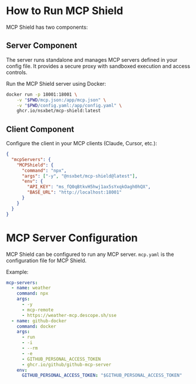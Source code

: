 # How to Run MCP Shield

MCP Shield has two components:

## Server Component

The server runs standalone and manages MCP servers defined in your config file. It provides a secure proxy with sandboxed execution and access controls.

Run the MCP Shield server using Docker:

```bash
docker run -p 18001:18001 \
    -v "$PWD/mcp.json:/app/mcp.json" \
    -v "$PWD/config.yaml:/app/config.yaml" \
    ghcr.io/nsxbet/mcp-shield:latest
```

## Client Component

Configure the client in your MCP clients (Claude, Cursor, etc.):

```json
{
  "mcpServers": {
    "MCPShield": {
      "command": "npx",
      "args": ["-y", "@nsxbet/mcp-shield@latest"],
      "env": {
        "API_KEY": "ms_fQ0qBtkvH5hwj1ax5sYxqkOagh0hQX",
        "BASE_URL": "http://localhost:18001"
      }
    }
  }
}
```

# MCP Server Configuration

MCP Shield can be configured to run any MCP server. `mcp.yaml` is the configuration file for MCP Shield.

Example:

```yaml
mcp-servers:
  - name: weather
    command: npx
    args:
      - -y
      - mcp-remote
      - https://weather-mcp.descope.sh/sse
  - name: github-docker
    command: docker
    args:
      - run
      - -i
      - --rm
      - -e
      - GITHUB_PERSONAL_ACCESS_TOKEN
      - ghcr.io/github/github-mcp-server
    env:
      GITHUB_PERSONAL_ACCESS_TOKEN: "$GITHUB_PERSONAL_ACCESS_TOKEN"
```